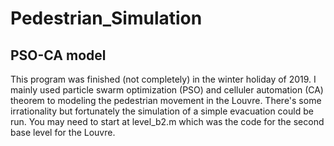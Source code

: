 # Pedestrian_Simulation

## PSO-CA model
This program was finished (not completely) in the winter holiday of 2019. I mainly used particle swarm optimization (PSO) and celluler automation (CA) theorem to modeling the pedestrian movement in the Louvre. There's some irrationality but fortunately the simulation of a simple evacuation could be run. You may need to start at level_b2.m which was the code for the second base level for the Louvre.
